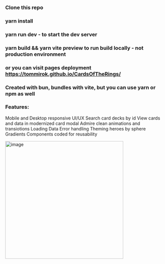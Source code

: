 
### Clone this repo

### yarn install

### yarn run dev - to start the dev server

### yarn build && yarn vite preview to run build locally - not production environment

### or you can visit pages deployment https://tommirok.github.io/CardsOfTheRings/ 

### Created with bun, bundles with vite, but you can use yarn or npm as well

### Features:

 Mobile and Desktop responsive UI/UX
 Search card decks by id
 View cards and data in modernized card modal
 Admire clean animations and transiotions
 Loading Data
 Error handling
 Theming heroes by sphere
 Gradients
 Components coded for reusability

<img width="375" alt="image" src="https://github.com/tommirok/CardsOfTheRings/assets/25888523/3d0ef46a-e800-4807-b7f1-d28afbc7a209">

